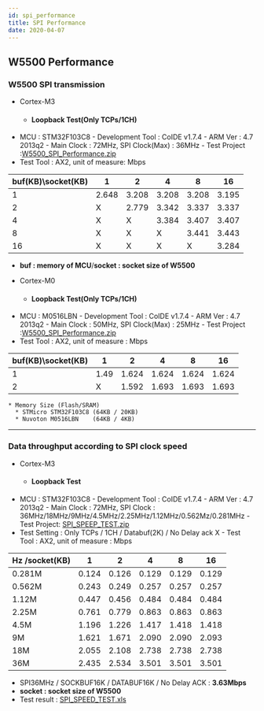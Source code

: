 ```yaml
---
id: spi_performance
title: SPI Performance
date: 2020-04-07
---
```


## W5500 Performance

### W5500 SPI transmission


  * Cortex-M3 
    * #### Loopback Test(Only TCPs/1CH) #### 
- MCU : STM32F103C8 -
Development Tool : CoIDE v1.7.4 - ARM Ver : 4.7 2013q2 - Main Clock :
72MHz, SPI Clock(Max) : 36MHz - Test Project
:<a href="/img/products/w5500/application/w5500_spi_performance.zip" target="_blank">W5500_SPI_Performance.zip</a>
- Test Tool : AX2, unit of measure: Mbps


| buf(KB)\\socket(KB) | 1        | 2        | 4        | 8        | 16       |
| -----------        | ------- | ------- | ------- | ------- | ------- |
| 1                   | 2.648    | 3.208    | 3.208    | 3.208    | 3.195    |
| 2                   | X        | 2.779    | 3.342    | 3.337    | 3.337    |
| 4                   | X        | X        | 3.384    | 3.407    | 3.407    |
| 8                   | X        | X        | X        | 3.441    | 3.443    |
| 16                  | X        | X        | X        | X        | 3.284    |

  - **buf : memory of MCU**/**socket : socket size of W5500** 




  * Cortex-M0
    * #### Loopback Test(Only TCPs/1CH) #### 
- MCU : M0516LBN -
Development Tool : CoIDE v1.7.4 - ARM Ver : 4.7 2013q2 - Main Clock :
50MHz, SPI Clock(Max) : 25MHz - Test Project
:<a href="/img/products/w5500/application/w5500_spi_performance.zip" target="_blank">W5500_SPI_Performance.zip</a>
- Test Tool : AX2, unit of measure : Mbps


| buf(KB)\\socket(KB) | 1        | 2        | 4        | 8        | 16       |
| -----------        | ------- | ------- | ------- | ------- | ------- |
| 1                   | 1.49     | 1.624    | 1.624    | 1.624    | 1.624    |
| 2                   | X        | 1.592    | 1.693    | 1.693    | 1.693    |



    * Memory Size (Flash/SRAM)
      * STMicro STM32F103C8 (64KB / 20KB)
      * Nuvoton M0516LBN    (64KB / 4KB)


 --- 

### Data throughput according to SPI clock speed


  * Cortex-M3
    * #### Loopback Test #### 
- MCU : STM32F103C8 - Development Tool :
CoIDE v1.7.4 - ARM Ver : 4.7 2013q2 - Main Clock : 72MHz, SPI Clock :
36MHz/18MHz/9MHz/4.5MHz/2.25MHz/1.12MHz/0.562Mz/0.281MHz - Test Project: <a href="/img/products/w5500/application/w5500_spispeed_test_loopback_20140212.zip" target="_blank">SPI_SPEEP_TEST.zip</a>
- Test Setting : Only TCPs / 1CH / Databuf(2K) / No Delay ack X - Test
Tool : AX2, unit of measure : Mbps

| Hz /socket(KB) | 1        | 2        | 4        | 8        | 16       |
| -----------   | ------- | ------- | ------- | ------- | ------- |
| 0.281M         | 0.124    | 0.126    | 0.129    | 0.129    | 0.129    |
| 0.562M         | 0.243    | 0.249    | 0.257    | 0.257    | 0.257    |
| 1.12M          | 0.447    | 0.456    | 0.484    | 0.484    | 0.484    |
| 2.25M          | 0.761    | 0.779    | 0.863    | 0.863    | 0.863    |
| 4.5M           | 1.196    | 1.226    | 1.417    | 1.418    | 1.418    |
| 9M             | 1.621    | 1.671    | 2.090    | 2.090    | 2.093    |
| 18M            | 2.055    | 2.108    | 2.738    | 2.738    | 2.738    |
| 36M            | 2.435    | 2.534    | 3.501    | 3.501    | 3.501    |

  - SPI36MHz / SOCKBUF16K / DATABUF16K / No Delay ACK : **3.63Mbps**
  - **socket : socket size of W5500** 
  - Test result :
    [SPI_SPEED_TEST.xls](/img/products/w5500/application/spi_speed.xlsx)
